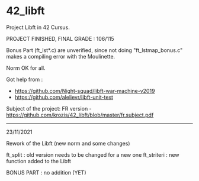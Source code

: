 # 42_libft
Project Libft in 42 Cursus.

PROJECT FINISHED, FINAL GRADE : 106/115

Bonus Part (ft_lst*.c) are unverified, since not doing "ft_lstmap_bonus.c" makes
a compiling error with the Moulinette.

Norm OK for all.

Got help from :

- https://github.com/Night-squad/libft-war-machine-v2019
- https://github.com/alelievr/libft-unit-test

Subject of the project:
FR version - https://github.com/krozis/42_libft/blob/master/fr.subject.pdf

-----------------------------------------------------------------------------------

23/11/2021

Rework of the Libft (new norm and some changes)

ft_split : old version needs to be changed for a new one
ft_striteri : new function added to the Libft

BONUS PART : no addition (YET)
